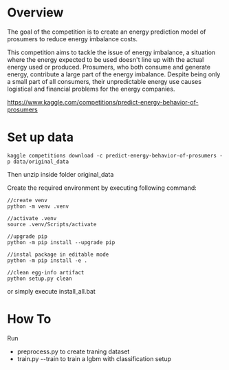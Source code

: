# Overview
The goal of the competition is to create an energy prediction model of prosumers to reduce energy imbalance costs.

This competition aims to tackle the issue of energy imbalance, a situation where the energy expected to be used doesn't line up with the actual energy used or produced. Prosumers, who both consume and generate energy, contribute a large part of the energy imbalance. Despite being only a small part of all consumers, their unpredictable energy use causes logistical and financial problems for the energy companies.

https://www.kaggle.com/competitions/predict-energy-behavior-of-prosumers

# Set up data

```
kaggle competitions download -c predict-energy-behavior-of-prosumers -p data/original_data

```

Then unzip inside folder original_data

Create the required environment by executing following command:
```
//create venv
python -m venv .venv

//activate .venv
source .venv/Scripts/activate

//upgrade pip
python -m pip install --upgrade pip

//instal package in editable mode
python -m pip install -e .

//clean egg-info artifact
python setup.py clean
```

or simply execute install_all.bat
# How To

Run
- preprocess.py to create traning dataset
- train.py --train to train a lgbm with classification setup